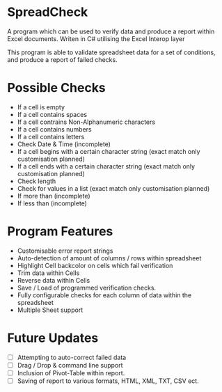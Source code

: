 # SpreadCheck
A program which can be used to verify data and produce a report within Excel documents. Writen in C# utilising the Excel Interop layer

This program is able to validate spreadsheet data for a set of conditions, and produce a report of failed checks.

# Possible Checks

- If a cell is empty
- If a cell contains spaces
- If a cell contrains Non-Alphanumeric characters
- If a cell contains numbers
- If a cell contains letters
- Check Date & Time (incomplete)
- If a cell begins with a certain character string (exact match only customisation planned)
- If a cell ends with a certain character string (exact match only customisation planned)
- Check length
- Check for values in a list (exact match only customisation planned)
- If more than (incomplete)
- If less than (incomplete)

# Program Features

* Customisable error report strings
* Auto-detection of amount of columns / rows within spreadsheet
* Highlight Cell backcolor on cells which fail verification
* Trim data within Cells
* Reverse data within Cells
* Save / Load of programmed verification checks. 
* Fully configurable checks for each column of data within the spreadsheet
* Multiple Sheet support

# Future Updates

- [ ] Attempting to auto-correct failed data
- [ ] Drag / Drop & command line support
- [ ] Inclusion of Pivot-Table within report.
- [ ] Saving of report to various formats, HTML, XML, TXT, CSV ect. 
